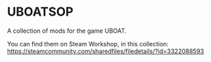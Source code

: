 # UBOATSOP

A collection of mods for the game UBOAT.

You can find them on Steam Workshop, in this collection: https://steamcommunity.com/sharedfiles/filedetails/?id=3322088593
